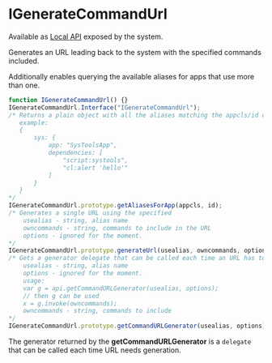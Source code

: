 # IGenerateCommandUrl

Available as [Local API]() exposed by the system.

Generates an URL leading back to the system with the specified commands included.

Additionally enables querying the available aliases for apps that use more than one.

```Javascript
function IGenerateCommandUrl() {}
IGenerateCommandUrl.Interface("IGenerateCommandUrl");
/* Returns a plain object with all the aliases matching the appcls/id conditions.
   example: 
   {
       sys: {
           app: "SysToolsApp",
           dependencies: [
               "script:systools",
               "cl:alert 'hello'"
           ]
       }
   }
*/
IGenerateCommandUrl.prototype.getAliasesForApp(appcls, id);
/* Generates a single URL using the specified
    usealias - string, alias name
    owncommands - string, commands to include in the URL
    options - ignored for the moment.
*/
IGenerateCommandUrl.prototype.generateUrl(usealias, owncommands, options);
/* Gets a generator delegate that can be called each time an URL has to be generated with the same alias.
    usealias - string, alias name
    options - ignored for the moment.
    usage:
    var g = api.getCommandURLGenerator(usealias, options);
    // then g can be used
    x = g.invoke(owncommands);
    owncommands - string, commands to include
*/
IGenerateCommandUrl.prototype.getCommandURLGenerator(usealias, options);
```

The generator returned by the **getCommandURLGenerator** is a `delegate` that can be called each time URL needs generation.